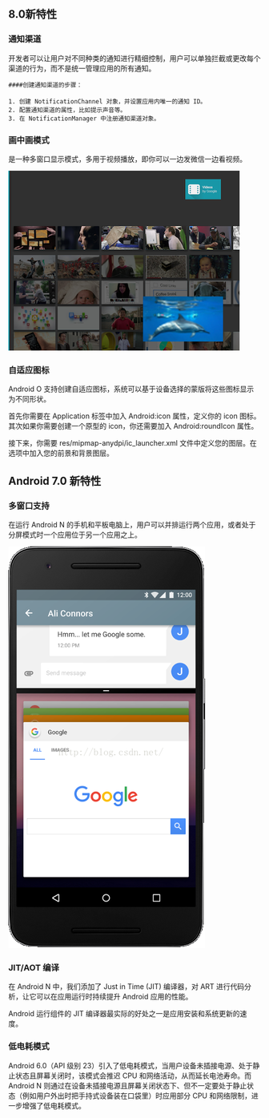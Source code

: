 ## 8.0新特性

### 通知渠道

开发者可以让用户对不同种类的通知进行精细控制，用户可以单独拦截或更改每个渠道的行为，而不是统一管理应用的所有通知。

	####创建通知渠道的步骤：

	1. 创建 NotificationChannel 对象，并设置应用内唯一的通知 ID。
	2. 配置通知渠道的属性，比如提示声音等。
	3. 在 NotificationManager 中注册通知渠道对象。

### 画中画模式

是一种多窗口显示模式，多用于视频播放，即你可以一边发微信一边看视频。
   
![](img/PIP.png) 

### 自适应图标

Android O 支持创建自适应图标，系统可以基于设备选择的蒙版将这些图标显示为不同形状。

首先你需要在 Application 标签中加入 Android:icon 属性，定义你的 icon 图标。其次如果你需要创建一个原型的 icon，你还需要加入 Android:roundIcon 属性。

接下来，你需要 res/mipmap-anydpi/ic_launcher.xml 文件中定义您的图层。在 <maskable-icon> 选项中加入您的前景和背景图层。

## Android 7.0 新特性

### 多窗口支持
在运行 Android N 的手机和平板电脑上，用户可以并排运行两个应用，或者处于分屏模式时一个应用位于另一个应用之上。 

![](img/multi_window.png) 

### JIT/AOT 编译
在 Android N 中，我们添加了 Just in Time (JIT) 编译器，对 ART 进行代码分析，让它可以在应用运行时持续提升 Android 应用的性能。

Android 运行组件的 JIT 编译器最实际的好处之一是应用安装和系统更新的速度。

### 低电耗模式

Android 6.0（API 级别 23）引入了低电耗模式，当用户设备未插接电源、处于静止状态且屏幕关闭时，该模式会推迟 CPU 和网络活动，从而延长电池寿命。而 Android N 则通过在设备未插接电源且屏幕关闭状态下、但不一定要处于静止状态（例如用户外出时把手持式设备装在口袋里）时应用部分 CPU 和网络限制，进一步增强了低电耗模式。




